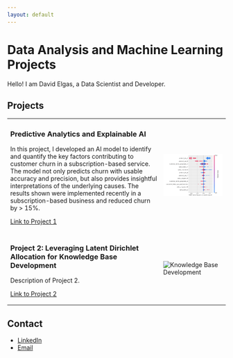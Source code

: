 ```yaml
---
layout: default
---
```


# Data Analysis and Machine Learning Projects

Hello! I am David Elgas, a Data Scientist and Developer.

## Projects

<table>
  <tr>
    <td style="width: 70%;">
      <h3>Predictive Analytics and Explainable AI</h3>
      <p>In this project, I developed an AI model to identify and quantify the key factors contributing to customer churn in a subscription-based service. The model not only predicts churn with usable accuracy and precision, but also provides insightful interpretations of the underlying causes. The results shown were implemented recently in a subscription-based business and reduced churn by > 15%.</p>
      <p><a href="https://github.com/davidelgas/DataSciencePortfolio/tree/main/Knowledge_base_development">Link to Project 1</a></p>
    </td>
    <td style="width: 30%;">
      <img src="https://github.com/davidelgas/davidelgas.github.io/blob/main/images/shapley.png" alt="Predictive Analytics" width="100%" />
    </td>
  </tr>
  <tr>
    <td style="width: 70%;">
      <h3>Project 2: Leveraging Latent Dirichlet Allocation for Knowledge Base Development</h3>
      <p>Description of Project 2.</p>
      <p><a href="https://github.com/davidelgas/project2">Link to Project 2</a></p>
    </td>
    <td style="width: 30%;">
      <img src="images/yourimage2.jpg" alt="Knowledge Base Development" width="100%" />
    </td>
  </tr>
  <!-- Add more projects as needed -->
</table>

## Contact
- [LinkedIn](https://www.linkedin.com/in/davidelgas/)
- [Email](mailto:davidelgas@hotmail.com)

